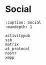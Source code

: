 # Social

```{toctree}
:caption: Social
:maxdepth: 1

activitypub
ssb
matrix
at_protocol
nostr
xmpp
```